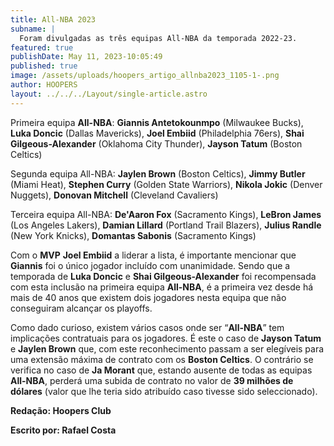 ```yaml
---
title: All-NBA 2023
subname: |
  Foram divulgadas as três equipas All-NBA da temporada 2022-23.
featured: true
publishDate: May 11, 2023-10:05:49
published: true
image: /assets/uploads/hoopers_artigo_allnba2023_1105-1-.png
author: HOOPERS
layout: ../../../Layout/single-article.astro
---
```

Primeira equipa **All-NBA**: **Giannis Antetokounmpo** (Milwaukee Bucks), **Luka Doncic** (Dallas Mavericks), **Joel Embiid** (Philadelphia 76ers), **Shai Gilgeous-Alexander** (Oklahoma City Thunder), **Jayson Tatum** (Boston Celtics)



Segunda equipa All-NBA: **Jaylen Brown** (Boston Celtics), **Jimmy Butler** (Miami Heat), **Stephen Curry** (Golden State Warriors), **Nikola Jokic** (Denver Nuggets), **Donovan Mitchell** (Cleveland Cavaliers)



Terceira equipa All-NBA: **De'Aaron Fox** (Sacramento Kings), **LeBron James** (Los Angeles Lakers), **Damian Lillard** (Portland Trail Blazers), **Julius Randle** (New York Knicks), **Domantas Sabonis** (Sacramento Kings)



Com o **MVP** **Joel Embiid** a liderar a lista, é importante mencionar que **Giannis** foi o único jogador incluído com unanimidade. Sendo que a temporada de **Luka Doncic** e **Shai Gilgeous-Alexander** foi recompensada com esta inclusão na primeira equipa **All-NBA**, é a primeira vez desde há mais de 40 anos que existem dois jogadores nesta equipa que não conseguiram alcançar os playoffs.



Como dado curioso, existem vários casos onde ser “**All-NBA**” tem implicações contratuais para os jogadores. É este o caso de **Jayson Tatum** e **Jaylen Brown** que, com este reconhecimento passam a ser elegíveis para uma extensão máxima de contrato com os **Boston Celtics**. O contrário se verifica no caso de **Ja Morant** que, estando ausente de todas as equipas **All-NBA**, perderá uma subida de contrato no valor de **39 milhões de dólares** (valor que lhe teria sido atribuído caso tivesse sido seleccionado).



**Redação: Hoopers Club**

**Escrito por: Rafael Costa**